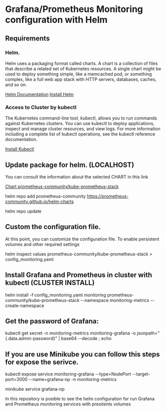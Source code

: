 # Grafana/Prometheus Monitoring configuration with Helm

## Requirements

### Helm. 
 
Helm uses a packaging format called charts. A chart is a collection of files that describe a related set of Kubernetes resources. A single chart might be used to deploy something simple, like a memcached pod, or something complex, like a full web app stack with HTTP servers, databases, caches, and so on.

  [Helm Documentation](https://helm.sh/docs/topics/charts/)
  [Install Helm](https://helm.sh/docs/intro/install/#helm)
 

### Access to Cluster by kubectl

The Kubernetes command-line tool, kubectl, allows you to run commands against Kubernetes clusters. You can use kubectl to deploy applications, inspect and manage cluster resources, and view logs. For more information including a complete list of kubectl operations, see the kubectl reference documentation.

  [Install Kubectl](https://kubernetes.io/docs/tasks/tools/)


## Update package for helm. (LOCALHOST)

You can consult the information about the selected CHART in this link

  [Chart prometheus-community/kube-prometheus-stack](https://artifacthub.io/packages/helm/prometheus-community/kube-prometheus-stack)

  helm repo add prometheus-community https://prometheus-community.github.io/helm-charts
  
  helm repo update
  
## Custom the configuration file. 
  
At this point, you can customize the configuration file. To enable persistent volumes and other required settings

  helm inspect values prometheus-community/kube-prometheus-stack > config_monitoring.yaml
  
  
## Install Grafana and Prometheus in cluster with kubectl (CLUSTER INSTALL)

  helm install -f config_monitoring.yaml monitoring prometheus-community/kube-prometheus-stack --namespace monitoring-metrics  --create-namespace
  
## Get the password of Grafana: 

  kubectl get secret -n monitoring-metrics monitoring-grafana  -o jsonpath="{.data.admin-password}" | base64 --decode ; echo
  
## If you are use Minikube you can follow this steps for expose the serivce.

   kubectl expose service monitoring-grafana  --type=NodePort --target-port=3000 --name=grafana-np -n monitoring-metrics

   minikube service grafana-np
  


  
In this repository is posible to see the  helm configuration for run Grafana and Prometheus monitoring services with presitents volumes
